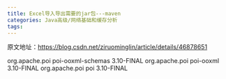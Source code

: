 ```yaml
---
title: Excel导入导出需要的jar包---maven
categories: Java高级/网络基础和缓存分析
tags: 
---
```

原文地址：https://blog.csdn.net/ziruominglin/article/details/46878651

  
<dependency>  
<groupId>org.apache.poi</groupId>  
<artifactId>poi-ooxml-schemas</artifactId>  
<version>3.10-FINAL</version>  
</dependency>

<dependency>  
<groupId>org.apache.poi</groupId>  
<artifactId>poi-ooxml</artifactId>  
<version>3.10-FINAL</version>  
</dependency>

  

<dependency>  
<groupId>org.apache.poi</groupId>  
<artifactId>poi</artifactId>  
<version>3.10-FINAL</version>  
</dependency>

  


